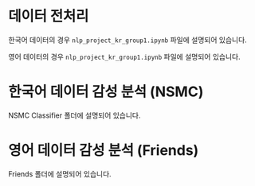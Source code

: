 # 데이터 전처리

한국어 데이터의 경우 `nlp_project_kr_group1.ipynb` 파일에 설명되어 있습니다.

영어 데이터의 경우 `nlp_project_kr_group1.ipynb` 파일에 설명되어 있습니다.

# 한국어 데이터 감성 분석 (NSMC)

NSMC Classifier 폴더에 설명되어 있습니다.

# 영어 데이터 감성 분석 (Friends)

Friends 폴더에 설명되어 있습니다.
